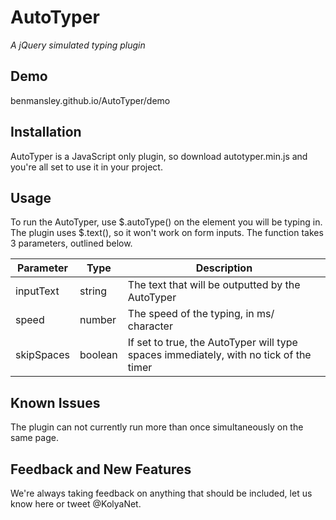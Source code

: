 # AutoTyper
*A jQuery simulated typing plugin*

## Demo
benmansley.github.io/AutoTyper/demo

## Installation
AutoTyper is a JavaScript only plugin, so download autotyper.min.js and you're all set to use it in your project.

## Usage
To run the AutoTyper, use $.autoType() on the element you will be typing in. The plugin uses $.text(), so it won't work on form inputs.
The function takes 3 parameters, outlined below.

| Parameter  | Type    | Description |
| ---------- | ------- | ----------- |
| inputText  | string  | The text that will be outputted by the AutoTyper |
| speed      | number  | The speed of the typing, in ms/ character |
| skipSpaces | boolean | If set to true, the AutoTyper will type spaces immediately, with no tick of the timer |

## Known Issues
The plugin can not currently run more than once simultaneously on the same page.

## Feedback and New Features
We're always taking feedback on anything that should be included, let us know here or tweet @KolyaNet. 
